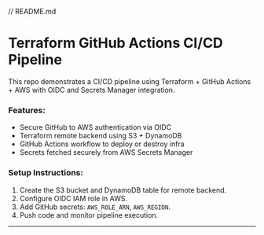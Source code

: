 // README.md
# Terraform GitHub Actions CI/CD Pipeline

This repo demonstrates a CI/CD pipeline using Terraform + GitHub Actions + AWS with OIDC and Secrets Manager integration.

### Features:
- Secure GitHub to AWS authentication via OIDC
- Terraform remote backend using S3 + DynamoDB
- GitHub Actions workflow to deploy or destroy infra
- Secrets fetched securely from AWS Secrets Manager

### Setup Instructions:
1. Create the S3 bucket and DynamoDB table for remote backend.
2. Configure OIDC IAM role in AWS.
3. Add GitHub secrets: `AWS_ROLE_ARN`, `AWS_REGION`.
4. Push code and monitor pipeline execution.

---
